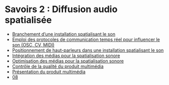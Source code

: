 # Savoirs 2 : <!-- %: BLOC2 -->Diffusion audio spatialisée<!-- %; -->

<!-- start-replace-subnav depth=1 -->
* [Branchement d’une installation spatialisant le son](/03-savoirs/02/01/)
* [Emploi des protocoles de communication temps réel pour influencer le son (OSC, CV, MIDI)](/03-savoirs/02/02/)
* [Positionnement de haut-parleurs dans une installation spatialisant le son](/03-savoirs/02/03/)
* [Intégration des médias pour la spatialisation sonore](/03-savoirs/02/04/)
* [Optimisation des médias pour la spatialisation sonore](/03-savoirs/02/05/)
* [Contrôle de la qualité du produit multimédia](/03-savoirs/02/06/)
* [Présentation du produit multimédia](/03-savoirs/02/07/)
* [08](/03-savoirs/02/08/)
<!-- end-replace-subnav -->



